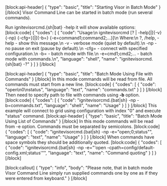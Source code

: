 [block:api-header]
{
  "type": "basic",
  "title": "Starting Visor in Batch Mode"
}
[/block]
Visor Command Line can be started in batch mode (run several commands).

Run ignitevisorcmd.{sh|bat} -help it will show available options:
[block:code]
{
  "codes": [
    {
      "code": "Usage:\n    ignitevisorcmd [? | -help]|[{-v}{-np} {-cfg=<path>}]|[{-b=<path>} {-e=command1;command2;...}]\n    Where:\n        ?, /help, -help      - show this message.\n        -v                   - verbose mode (quiet by default).\n        -np                  - no pause on exit (pause by default).\n        -cfg=<path>          - connect with specified configuration.\n        -b=<path>            - batch mode with file.\n        -e=cmd1;cmd2;...     - batch mode with commands.\n",
      "language": "shell",
      "name": "ignitevisorcmd.{sh|bat} -?"
    }
  ]
}
[/block]

[block:api-header]
{
  "type": "basic",
  "title": "Batch Mode Using File with Commands"
}
[/block]
In this mode commands will be read from file. All commands must start from a new line.
[block:code]
{
  "codes": [
    {
      "code": "open\n0\nstatus",
      "language": "text",
      "name": "commands.txt"
    }
  ]
}
[/block]
Then need to specify path to file with commands using **-b** option.
[block:code]
{
  "codes": [
    {
      "code": "ignitevisorcmd.{bat|sh} -np -b=commands.txt",
      "language": "shell",
      "name": "Usage"
    }
  ]
}
[/block]
This example will connect to grid using configuration with index "0" and execute "status" command.
[block:api-header]
{
  "type": "basic",
  "title": "Batch Mode Using List of Commands"
}
[/block]
In this mode commands will be read from -e option. Commands must be separated by semicolons.
[block:code]
{
  "codes": [
    {
      "code": "ignitevisorcmd.{bat|sh} -np -e=\"open;0;status\"",
      "language": "text",
      "name": "Usage"
    }
  ]
}
[/block]
When commands have space symbols they should be additionally quoted.
[block:code]
{
  "codes": [
    {
      "code": "ignitevisorcmd.{bat|sh} -np -e=\"'open -cpath=config/default-config.xml;status'\"",
      "language": "text",
      "name": "Command quoting"
    }
  ]
}
[/block]

[block:callout]
{
  "type": "info",
  "body": "Please note, that in batch mode Visor Command Line simply run supplied commands one by one as if they were entered from keyboard."
}
[/block]